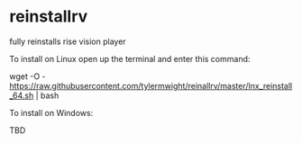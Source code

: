 # reinstallrv
fully reinstalls rise vision player


To install on Linux open up the terminal and enter this command:

wget -O - https://raw.githubusercontent.com/tylermwight/reinallrv/master/lnx_reinstall_64.sh | bash


To install on Windows:

TBD
